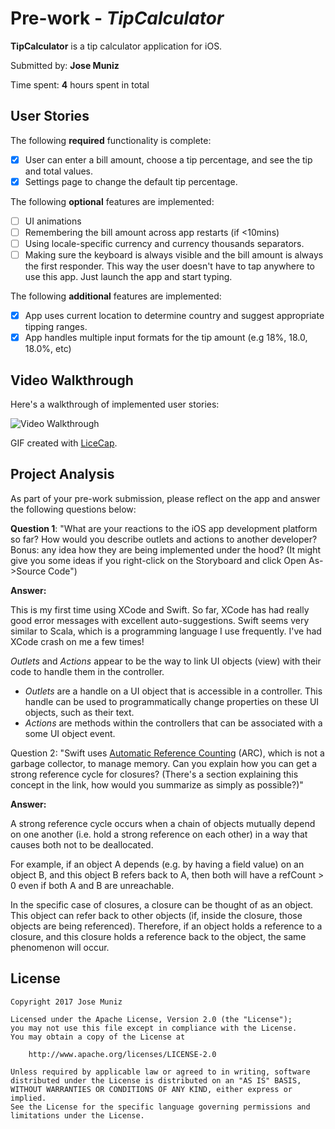 # Pre-work - *TipCalculator*

**TipCalculator** is a tip calculator application for iOS.

Submitted by: **Jose Muniz**

Time spent: **4** hours spent in total

## User Stories

The following **required** functionality is complete:

* [X] User can enter a bill amount, choose a tip percentage, and see the tip and total values.
* [X] Settings page to change the default tip percentage.

The following **optional** features are implemented:
* [ ] UI animations
* [ ] Remembering the bill amount across app restarts (if <10mins)
* [ ] Using locale-specific currency and currency thousands separators.
* [ ] Making sure the keyboard is always visible and the bill amount is always the first responder. This way the user doesn't have to tap anywhere to use this app. Just launch the app and start typing.

The following **additional** features are implemented:

- [X] App uses current location to determine country and suggest appropriate tipping ranges.
- [X] App handles multiple input formats for the tip amount (e.g 18%, 18.0, 18.0%, etc)

## Video Walkthrough 

Here's a walkthrough of implemented user stories:

<img src='http://imgur.com/yKdPKry' title='Video Walkthrough' width='' alt='Video Walkthrough' />

GIF created with [LiceCap](http://www.cockos.com/licecap/).

## Project Analysis

As part of your pre-work submission, please reflect on the app and answer the following questions below:

**Question 1**: "What are your reactions to the iOS app development platform so far? How would you describe outlets and actions to another developer? Bonus: any idea how they are being implemented under the hood? (It might give you some ideas if you right-click on the Storyboard and click Open As->Source Code")

**Answer:** 

This is my first time using XCode and Swift. So far, XCode has had really good error messages with excellent auto-suggestions. Swift seems very similar to Scala, which is a programming language I use frequently. I've had XCode crash on me a few times!  

_Outlets_ and _Actions_ appear to be the way to link UI objects (view) with their code to handle them in the controller. 

- _Outlets_ are a handle on a UI object that is accessible in a controller. This handle can be used to programmatically change properties on these UI objects, such as their text.
- _Actions_ are methods within the controllers that can be associated with a some UI object event.

Question 2: "Swift uses [Automatic Reference Counting](https://developer.apple.com/library/content/documentation/Swift/Conceptual/Swift_Programming_Language/AutomaticReferenceCounting.html#//apple_ref/doc/uid/TP40014097-CH20-ID49) (ARC), which is not a garbage collector, to manage memory. Can you explain how you can get a strong reference cycle for closures? (There's a section explaining this concept in the link, how would you summarize as simply as possible?)"

**Answer:** 

A strong reference cycle occurs when a chain of objects mutually depend on one another (i.e. hold a strong reference on each other) in a way that causes both not to be deallocated.

For example, if an object A depends (e.g. by having a field value) on an object B, and this object B refers back to A, then both will have a refCount > 0 even if both A and B are unreachable. 

In the specific case of closures, a closure can be thought of as an object. This object can refer back to other objects (if, inside the closure, those objects are being referenced). Therefore, if an object holds a reference to a closure, and this closure holds a reference back to the object, the same phenomenon will occur. 

## License

    Copyright 2017 Jose Muniz

    Licensed under the Apache License, Version 2.0 (the "License");
    you may not use this file except in compliance with the License.
    You may obtain a copy of the License at

        http://www.apache.org/licenses/LICENSE-2.0

    Unless required by applicable law or agreed to in writing, software
    distributed under the License is distributed on an "AS IS" BASIS,
    WITHOUT WARRANTIES OR CONDITIONS OF ANY KIND, either express or implied.
    See the License for the specific language governing permissions and
    limitations under the License.
